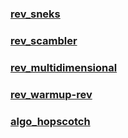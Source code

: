 ### [rev_sneks](https://github.com/vietd0x/VietAT16-Task_KCSC/tree/master/hsctf8/rev_sneks)
### [rev_scambler](https://github.com/vietd0x/VietAT16-Task_KCSC/tree/master/hsctf8/rev_scrambler)
### [rev_multidimensional](https://github.com/vietd0x/VietAT16-Task_KCSC/tree/master/hsctf8/rev_multidimensional)
### [rev_warmup-rev](https://github.com/vietd0x/VietAT16-Task_KCSC/tree/master/hsctf8/rev_warmup-rev)

### [algo_hopscotch](https://github.com/vietd0x/VietAT16-Task_KCSC/tree/master/hsctf8/algo_hopscotch)
